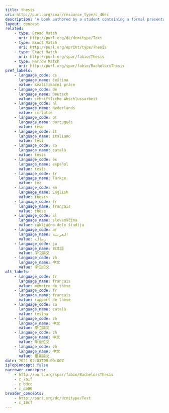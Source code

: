 ```yaml
---
title: thesis
uri: http://purl.org/coar/resource_type/c_46ec
description: 'A book authored by a student containing a formal presentations of research outputs submitted for examination in completion of a course of study at an institution of higher education, to fulfil the requirements for an academic degree. Also know as a dissertation. [Source: http://purl.org/spar/fabio/Thesis]'
layout: concept
related:
    - type: Broad Match
      uri: http://purl.org/dc/dcmitype/Text
    - type: Exact Match
      uri: http://purl.org/eprint/type/Thesis
    - type: Exact Match
      uri: http://purl.org/spar/fabio/Thesis
    - type: Narrow Match
      uri: http://purl.org/spar/fabio/BachelorsThesis
pref_labels:
    - language_code: cs
      language_name: čeština
      value: kvalifikační práce
    - language_code: de
      language_name: Deutsch
      value: schriftliche Abschlussarbeit
    - language_code: nl
      language_name: Nederlands
      value: scriptie
    - language_code: pt
      language_name: português
      value: tese
    - language_code: it
      language_name: italiano
      value: tesi
    - language_code: ca
      language_name: català
      value: tesis
    - language_code: es
      language_name: español
      value: tesis
    - language_code: tr
      language_name: Türkçe
      value: tez
    - language_code: en
      language_name: English
      value: thesis
    - language_code: fr
      language_name: français
      value: thèse
    - language_code: sl
      language_name: slovenščina
      value: zaključno delo študija
    - language_code: ar
      language_name: العربية
      value: رسالة
    - language_code: ja
      language_name: 日本語
      value: 学位論文
    - language_code: zh
      language_name: 中文
      value: 学位论文
alt_labels:
    - language_code: fr
      language_name: français
      value: mémoire de thèse
    - language_code: fr
      language_name: français
      value: rapport de thèse
    - language_code: ca
      language_name: català
      value: tesina
    - language_code: zh
      language_name: 中文
      value: 學位論文
    - language_code: zh
      language_name: 中文
      value: 毕业论文
    - language_code: zh
      language_name: 中文
      value: 畢業論文
date: 2021-02-03T00:00:00Z
isTopConcept: false
narrower_concepts:
    - http://purl.org/spar/fabio/BachelorsThesis
    - c_7a1f
    - c_bdcc
    - c_db06
broader_concepts:
    - http://purl.org/dc/dcmitype/Text
    - c_18cf
---
```


